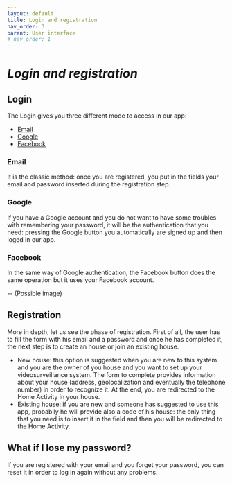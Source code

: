 ```yaml
---
layout: default
title: Login and registration
nav_order: 3
parent: User interface
# nav_order: 1
---
```

#  *Login and registration*

## Login
The Login gives you three different mode to access in our app:
- [Email](https://firebase.google.com/docs/auth/android/email-link-auth)
- [Google](https://firebase.google.com/docs/auth/android/google-signin)
- [Facebook](https://firebase.google.com/docs/auth/android/facebook-login)

### Email
It is the classic method: once you are registered, you put in the fields your email and password inserted during the registration step.

### Google
If you have a Google account and you do not want to have some troubles with remembering your password, it will be the authentication that you need: pressing the Google button you automatically are signed up and then loged in our app.

### Facebook
In the same way of Google authentication, the Facebook button does the same operation but it uses your Facebook account.

-- (Possible image)
## Registration
More in depth, let us see the phase of registration.
First of all, the user has to fill the form with his email and a password and once he has completed it, the next step is to create an house or join an existing house.
- New house: this option is suggested when you are new to this system and you are the owner of you house and you want to set up your videosurveillance system. The form to complete provides information about your house (address, geolocalization and eventually the telephone number) in order to recognize it. At the end, you are redirected to the Home Activity in your house.
- Existing house: if you are new and someone has suggested to use this app, probabily he will provide also a code of his house: the only thing that you need is to insert it in the field and then you will be redirected to the Home Activity.

## What if I lose my password?
If you are registered with your email and you forget your password, you can reset it in order to log in again without any problems.
